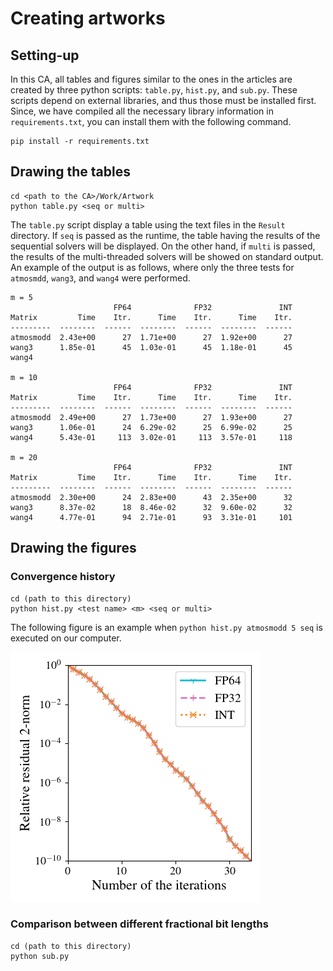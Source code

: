 # Creating artworks

## Setting-up

In this CA, all tables and figures similar to the ones in the articles are created by three python scripts: `table.py`, `hist.py`, and  `sub.py`. These scripts depend on external libraries, and thus those must be installed first. Since, we have compiled all the necessary library information in `requirements.txt`, you can install them with the following command.

```shell
pip install -r requirements.txt
```

## Drawing the tables

```shell
cd <path to the CA>/Work/Artwork
python table.py <seq or multi>
```

The `table.py` script display a table using the text files in the `Result` directory. If `seq` is passed as the runtime, the table having the results of the sequential solvers will be displayed. On the other hand, if `multi` is passed, the results of the multi-threaded solvers will be showed on standard output. An example of the output is as follows, where only the three tests for `atmosmdd`, `wang3`, and `wang4` were performed.

```
m = 5
                       FP64              FP32               INT
Matrix         Time    Itr.      Time    Itr.      Time    Itr.
---------  --------  ------  --------  ------  --------  ------
atmosmodd  2.43e+00      27  1.71e+00      27  1.92e+00      27
wang3      1.85e-01      45  1.03e-01      45  1.18e-01      45
wang4

m = 10
                       FP64              FP32               INT
Matrix         Time    Itr.      Time    Itr.      Time    Itr.
---------  --------  ------  --------  ------  --------  ------
atmosmodd  2.49e+00      27  1.73e+00      27  1.93e+00      27
wang3      1.06e-01      24  6.29e-02      25  6.99e-02      25
wang4      5.43e-01     113  3.02e-01     113  3.57e-01     118

m = 20
                       FP64              FP32               INT
Matrix         Time    Itr.      Time    Itr.      Time    Itr.
---------  --------  ------  --------  ------  --------  ------
atmosmodd  2.30e+00      24  2.83e+00      43  2.35e+00      32
wang3      8.37e-02      18  8.46e-02      32  9.60e-02      32
wang4      4.77e-01      94  2.71e-01      93  3.31e-01     101
```

## Drawing the figures

### Convergence history

```shell
cd (path to this directory)
python hist.py <test name> <m> <seq or multi>
```

The following figure is an example when `python hist.py atmosmodd 5 seq` is executed on our computer.

![atmosmodd_10_multi](atmosmodd_10_multi.png)

### Comparison between different fractional bit lengths

```shell
cd (path to this directory)
python sub.py 
```



